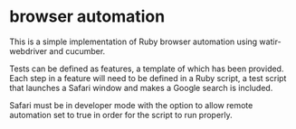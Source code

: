 # browser automation  

This is a simple implementation of Ruby browser automation using watir-webdriver and cucumber. 

Tests can be defined as features, a template of which has been provided.
Each step in a feature will need to be defined in a Ruby script, a test script that launches a Safari window and makes a Google search is included. 

Safari must be in developer mode with the option to allow remote automation set to true in order for the script to run properly.
